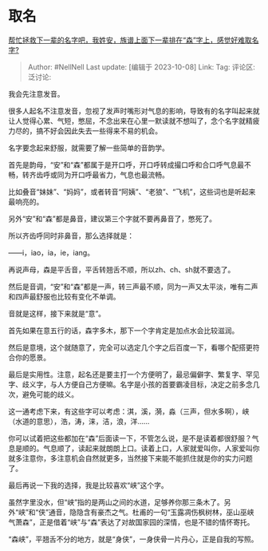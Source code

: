 # 取名
[帮忙拯救下一辈的名字吧，我姓安，族谱上面下一辈排在“森”字上，感觉好难取名字?](https://www.zhihu.com/question/545910775/answer/3240779401)

> Author: #NellNell
> Last update: [编辑于 2023-10-08]
> Link:
> Tag:
> 评论区:
> 泛讨论:

我会先注意发音。

很多人起名不注意发音，忽视了发声时嘴形对气息的影响，导致有的名字叫起来就让人觉得心累、气短，憋屈，不念出来在心里一默读就不想叫了，念个名字就精疲力尽的，搞不好会因此失去一些得来不易的机会。

名字要念起来舒服，就需要了解一些简单的音韵学。

首先是韵母，“安”和“森”都属于是开口呼，开口呼转成撮口呼和合口呼气息最不畅，转齐齿呼或同为开口呼最省力，气息也最流畅。

比如叠音“妹妹”、“妈妈”，或者转音“阿姨”、“老狼”、“飞机”，这些词也是听起来最响亮的。

另外“安”和“森”都是鼻音，建议第三个字就不要再鼻音了，憋死了。

所以齐齿呼同时非鼻音，那么选择就是：

——i，iao，ia，ie，iang。

再说声母，森是平舌音，平舌转翘舌不顺，所以zh、ch、sh就不要选了。

然后是音调，“安”和“森”都是一声，转三声最不顺，同为一声又太平淡，唯有二声和四声最舒服也比较有变化不单调。

音就是这样，接下来就是“意”。

首先如果在意五行的话，森字多木，那下一个字肯定是加点水会比较滋润。

然后是意境，这个就随意了，完全可以选定几个字之后百度一下，看哪个配搭更符合你的愿景。

最后是实用性。注意，起名还是要主打一个方便明了，最忌偏僻字、繁复字、罕见字、歧义字，与人方便自己方便嘛。名字是小孩的首要霸凌目标，决定之前多念几次，避免可能的歧义。

这一通考虑下来，有这些字可以考虑：淇，溪，漪，淼（三声，但水多啊），峡（水道的意思），浩，涛，涞，洁，浪，洋……

你可以试着把这些都加在“森”后面读一下，不管怎么说，是不是读着都很舒服？气息是顺的。气息顺了，读起来就朗朗上口。读着上口，人家就爱叫你，人家爱叫你就多注意你，多注意机会自然就更多，当然接下来能不能抓住就是你的实力问题了。

最后再说一下我的选择，我是比较喜欢“峡”这个字。

虽然字里没水，但“峡”指的是两山之间的水道，足够养你那三条木了。另外“峡”和“侠”通音，隐隐含有豪杰之气。杜甫的一句“玉露凋伤枫树林，巫山巫峡气萧森”，正是借着“峡”与“森”表达了对故国家园的深情，也是不错的情怀寄托。

“森峡”，平翘舌不分的地方，就是“身侠”，一身侠骨一片丹心，正是自我的写照。